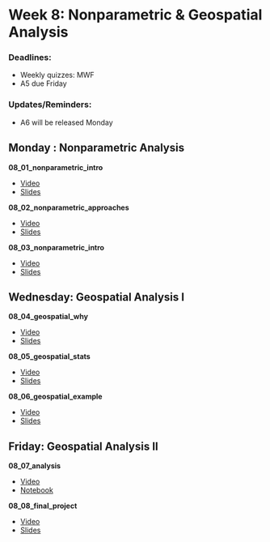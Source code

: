 # Week 8: Nonparametric & Geospatial Analysis

### Deadlines:

- Weekly quizzes: MWF
- A5 due Friday

### Updates/Reminders:
- A6 will be released Monday

## Monday : Nonparametric Analysis

**08_01_nonparametric_intro**
- [Video](https://youtu.be/As6LCGQNX6g)
- [Slides](https://github.com/COGS108/Lectures-Sp20/blob/master/08_geospatial/08_01_nonparametric_intro.pdf)

**08_02_nonparametric_approaches**
- [Video](https://youtu.be/eiuzAr6qcmM)
- [Slides](https://github.com/COGS108/Lectures-Sp20/blob/master/08_geospatial/08_02_nonparametric_approaches.pdf)

**08_03_nonparametric_intro**
- [Video](https://youtu.be/Ssn_DuAUwsg)
- [Slides](https://github.com/COGS108/Lectures-Sp20/blob/master/08_geospatial/08_03_geospatial_viz.pdf)


## Wednesday: Geospatial Analysis I

**08_04_geospatial_why**
- [Video](https://youtu.be/Gp3oZjEyPEE)
- [Slides](https://github.com/COGS108/Lectures-Sp20/blob/master/08_geospatial/08_04_geospatial_why.pdf)

**08_05_geospatial_stats**
- [Video](https://youtu.be/vCQG9CXQUmg)
- [Slides](https://github.com/COGS108/Lectures-Sp20/blob/master/08_geospatial/08_05_geospatial_stats.pdf)

**08_06_geospatial_example**
- [Video](https://youtu.be/p1gzGYhq9nA)
- [Slides](https://github.com/COGS108/Lectures-Sp20/blob/master/08_geospatial/08_06_geospatial_example.pdf)


## Friday: Geospatial Analysis II

**08_07_analysis**
- [Video](https://youtu.be/55icmnB199A)
- [Notebook](https://github.com/COGS108/Lectures-Sp20/blob/master/08_geosptaial/08_07_analysis.ipynb)

**08_08_final_project**
- [Video](https://youtu.be/mIicG2z6d6U)
- [Slides](https://github.com/COGS108/Lectures-Sp20/blob/master/08_geospatial/08_08_final_project.pdf)


